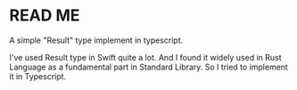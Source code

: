 # READ ME

A simple "Result" type implement in typescript.

I've used Result type in Swift quite a lot. And I found it widely used in Rust Language as a fundamental part in Standard Library. So I tried to implement it in Typescript.
